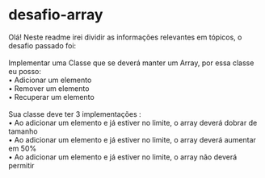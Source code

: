 <h1><b>desafio-array</b></h1>

Olá! Neste readme irei dividir as informações relevantes em tópicos, o desafio passado foi:
<br><br>
Implementar uma Classe que se deverá manter um Array, por essa classe eu posso:
<br>
    • Adicionar um elemento 
<br>
    • Remover um elemento 
<br>
    • Recuperar um elemento 
<br><br>
Sua classe deve ter 3 implementações :
<br>
    • Ao adicionar um elemento e já estiver no limite, o array deverá dobrar de tamanho 
    <br>
    • Ao adicionar um elemento e já estiver no limite, o array deverá aumentar em 50% 
    <br>
    • Ao adicionar um elemento e já estiver no limite, o array não deverá permitir
